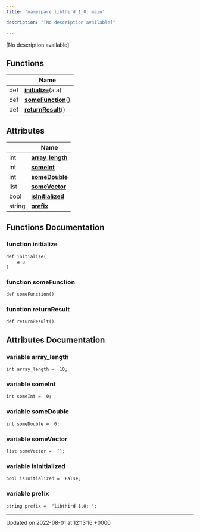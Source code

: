 ```yaml
---
title: 'namespace libthird_1_0::main'

description: "[No description available]"

---
```







[No description available]

## Functions

|                | Name           |
| -------------- | -------------- |
| def | **[initialize](/documentation/code/namespaces/namespacelibthird__1__0_1_1main/#function-initialize)**(a a) |
| def | **[someFunction](/documentation/code/namespaces/namespacelibthird__1__0_1_1main/#function-somefunction)**() |
| def | **[returnResult](/documentation/code/namespaces/namespacelibthird__1__0_1_1main/#function-returnresult)**() |

## Attributes

|                | Name           |
| -------------- | -------------- |
| int | **[array_length](/documentation/code/namespaces/namespacelibthird__1__0_1_1main/#variable-array-length)**  |
| int | **[someInt](/documentation/code/namespaces/namespacelibthird__1__0_1_1main/#variable-someint)**  |
| int | **[someDouble](/documentation/code/namespaces/namespacelibthird__1__0_1_1main/#variable-somedouble)**  |
| list | **[someVector](/documentation/code/namespaces/namespacelibthird__1__0_1_1main/#variable-somevector)**  |
| bool | **[isInitialized](/documentation/code/namespaces/namespacelibthird__1__0_1_1main/#variable-isinitialized)**  |
| string | **[prefix](/documentation/code/namespaces/namespacelibthird__1__0_1_1main/#variable-prefix)**  |


## Functions Documentation

### function initialize

```
def initialize(
    a a
)
```


### function someFunction

```
def someFunction()
```


### function returnResult

```
def returnResult()
```



## Attributes Documentation

### variable array_length

```
int array_length =  10;
```


### variable someInt

```
int someInt =  0;
```


### variable someDouble

```
int someDouble =  0;
```


### variable someVector

```
list someVector =  [];
```


### variable isInitialized

```
bool isInitialized =  False;
```


### variable prefix

```
string prefix =  "libthird 1.0: ";
```





-------------------------------

Updated on 2022-08-01 at 12:13:16 +0000